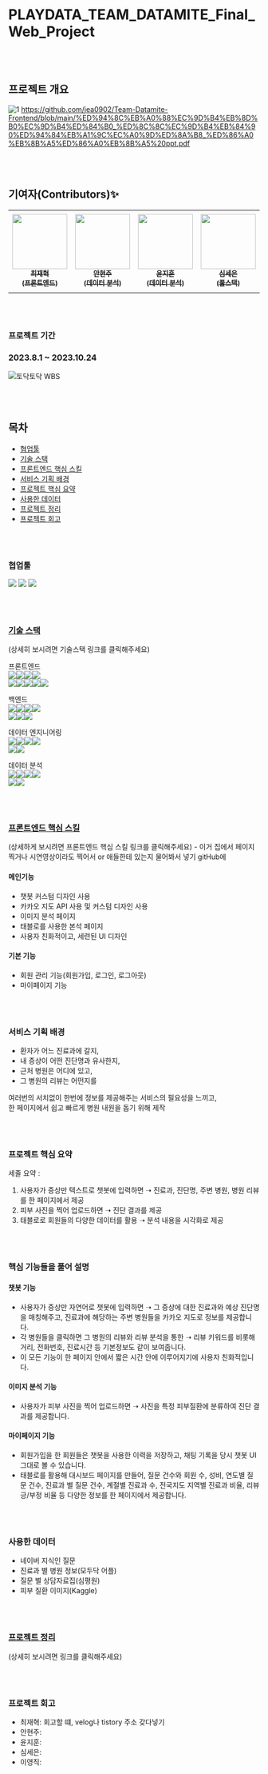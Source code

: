 # PLAYDATA_TEAM_DATAMITE_Final_Web_Project

<br /><br />

## 프로젝트 개요
![1](https://github.com/jea0902/Team-Datamite-Frontend/assets/62950552/b4f99ad0-3ab2-49f0-84c6-52713c08e5c6)
https://github.com/jea0902/Team-Datamite-Frontend/blob/main/%ED%94%8C%EB%A0%88%EC%9D%B4%EB%8D%B0%EC%9D%B4%ED%84%B0_%ED%8C%8C%EC%9D%B4%EB%84%90%ED%94%84%EB%A1%9C%EC%A0%9D%ED%8A%B8_%ED%86%A0%EB%8B%A5%ED%86%A0%EB%8B%A5%20ppt.pdf

<br /><br />

## 기여자(Contributors)✨
<table>
  <tr>
    <td align="center"><a href="https://github.com/jea0902"><img src="https://avatars.githubusercontent.com/u/62950552?v=4" width="110px;" alt=""><br /><sub><b>최재혁</b> <br /> <b>(프론트엔드)</b></sub></td>
    <td align="center"><a href="https://github.com/AhnHz"><img src="https://avatars.githubusercontent.com/u/132975657?v=4" width="110px;" alt=""><br /><sub><b>안현주</b> <br /> <b>(데이터 분석)</b></sub></td>
    <td align="center"><a href="https://github.com/YoonJJuny"><img src="https://avatars.githubusercontent.com/u/134353451?v=4" width="110px;" alt=""><br /><sub><b>윤지훈</b> <br /> <b>(데이터 분석)</b></sub></td>
    <td align="center"><a href="https://github.com/sennee"><img src="https://avatars.githubusercontent.com/u/137972957?v=4" width="110px;" alt=""><br /><sub><b>심세은</b> <br /> <b>(풀스택)</b></sub></td>
    <td align="center"><a href="https://github.com/lee-young-jik"><img src="https://avatars.githubusercontent.com/u/91588673?v=4" width="120px;" alt=""><br /><sub><b>이영직</b> <br /> <b>(데이터 엔지니어링)</b></sub></td>
  </tr>
</table>

<br /><br />

### 프로젝트 기간
### 2023.8.1 ~ 2023.10.24
![토닥토닥 WBS](https://github.com/jea0902/Team-Datamite-Frontend/assets/62950552/e5dc25f9-5cce-44a0-a6f7-0d38edf8d46e)


<br /><br />

## 목차
- [협업툴](#협업툴)
- [기술 스택](#기술-스택)
- [프론트엔드 핵심 스킬](#프론트엔드-핵심-스킬)
- [서비스 기획 배경](#서비스-기획-배경)
- [프로젝트 핵심 요약](#프로젝트-핵심-요약)
- [사용한 데이터](#사용한-데이터)
- [프로젝트 정리](#프로젝트-정리)
- [프로젝트 회고](#프로젝트-회고)

<br /><br />

### 협업툴
<img src="https://img.shields.io/badge/Slack-4A154B?style=for-the-badge&logo=Slack&logoColor=white"> <img src="https://img.shields.io/badge/Notion-44C1C5?style=for-the-badge&logo=Notion&logoColor=white">
<img src="https://img.shields.io/badge/GitHub-2088FF?style=for-the-badge&logo=GitHub&logoColor=white">

<br /><br />

### [기술 스택](https://github.com/jea0902/Team-Datamite-Frontend/blob/main/technical_stack_only.pdf)
(상세히 보시려면 기술스택 링크를 클릭해주세요)

프론트엔드 <br />
<img src="https://img.shields.io/badge/react-61DAFB?style=for-the-badge&logo=react&logoColor=white"><img src="https://img.shields.io/badge/bootstrap-7952B3?style=for-the-badge&logo=bootstrap&logoColor=white"><img src="https://img.shields.io/badge/kakao-FFCD00?style=for-the-badge&logo=kakao&logoColor=white"><img src="https://img.shields.io/badge/reacthookform-EC5990?style=for-the-badge&logo=reacthookform&logoColor=white"><br /><img src="https://img.shields.io/badge/axios-5A29E4?style=for-the-badge&logo=axios&logoColor=white"><img src="https://img.shields.io/badge/mui-007FFF?style=for-the-badge&logo=mui&logoColor=white"><img src="https://img.shields.io/badge/html5-E34F26?style=for-the-badge&logo=html5&logoColor=white"><img src="https://img.shields.io/badge/css3-1572B6?style=for-the-badge&logo=css3&logoColor=white"><img src="https://img.shields.io/badge/javascript-F7DF1E?style=for-the-badge&logo=javascript&logoColor=white">

백엔드 <br />
<img src="https://img.shields.io/badge/springboot-6DB33F?style=for-the-badge&logo=springboot&logoColor=white"><img src="https://img.shields.io/badge/amazonec2-FF9900?style=for-the-badge&logo=amazonec2&logoColor=white"><img src="https://img.shields.io/badge/jsonwebtokens-5586A4?style=for-the-badge&logo=jsonwebtokens&logoColor=white"><img src="https://img.shields.io/badge/redis-DC382D?style=for-the-badge&logo=redis&logoColor=white"><br /><img src="https://img.shields.io/badge/fastapi-FF282D?style=for-the-badge&logo=fastapi&logoColor=white"><img src="https://img.shields.io/badge/mysql-4479A1?style=for-the-badge&logo=mysql&logoColor=white"><img src="https://img.shields.io/badge/gmail-EA4335?style=for-the-badge&logo=gmail&logoColor=white">

데이터 엔지니어링 <br />
<img src="https://img.shields.io/badge/apachespark-E25A1C?style=for-the-badge&logo=apachespark&logoColor=white"><img src="https://img.shields.io/badge/pandas-150458?style=for-the-badge&logo=pandas&logoColor=white"><img src="https://img.shields.io/badge/apacheairflow-017CEE?style=for-the-badge&logo=apacheairflow&logoColor=white"><img src="https://img.shields.io/badge/numpy-013243?style=for-the-badge&logo=numpy&logoColor=white"><br /><img src="https://img.shields.io/badge/amazon S3-FF9900?style=for-the-badge&logo=amazon&logoColor=white"><img src="https://img.shields.io/badge/docker-2496ED?style=for-the-badge&logo=docker&logoColor=white">

데이터 분석 <br />
<img src="https://img.shields.io/badge/tableau-E97627?style=for-the-badge&logo=tableau&logoColor=white"><img src="https://img.shields.io/badge/pandas-150458?style=for-the-badge&logo=pandas&logoColor=white"><img src="https://img.shields.io/badge/tensorflow-FF6F00?style=for-the-badge&logo=tensorflow&logoColor=white"><img src="https://img.shields.io/badge/scikitlearn-149EF2?style=for-the-badge&logo=scikitlearn&logoColor=white"><br /><img src="https://img.shields.io/badge/selenium-43B02A?style=for-the-badge&logo=selenium&logoColor=white"><img src="https://img.shields.io/badge/pytorch-EE4C2C?style=for-the-badge&logo=pytorch&logoColor=white">

<br /><br />

### [프론트엔드 핵심 스킬]()
(상세하게 보시려면 프론트엔드 핵심 스킬 링크를 클릭해주세요) - 이거 집에서 페이지 찍거나 시연영상이라도 찍어서 or 애들한테 있는지 물어봐서 넣기 gitHub에
#### 메인기능
- 챗봇 커스텀 디자인 사용
- 카카오 지도 API 사용 및 커스텀 디자인 사용
- 이미지 분석 페이지
- 태블로를 사용한 본석 페이지
- 사용자 친화적이고, 세련된 UI 디자인

#### 기본 기능
- 회원 관리 기능(회원가입, 로그인, 로그아웃)
- 마이페이지 기능

<br /><br />

### 서비스 기획 배경
- 환자가 어느 진료과에 갈지,
- 내 증상이 어떤 진단명과 유사한지,
- 근처 병원은 어디에 있고,
- 그 병원의 리뷰는 어떤지를 <br />

여러번의 서치없이 한번에 정보를 제공해주는 서비스의 필요성을 느끼고,<br /> 한 페이지에서 쉽고 빠르게 병원 내원을 돕기 위해 제작

<br /><br />

### 프로젝트 핵심 요약

세줄 요약 : <br />
 1. 사용자가 증상만 텍스트로 챗봇에 입력하면 ➝ 진료과, 진단명, 주변 병원, 병원 리뷰를 한 페이지에서 제공
 2. 피부 사진을 찍어 업로드하면 ➝ 진단 결과를 제공
 3. 태블로로 회원들의 다양한 데이터를 활용 ➝ 분석 내용을 시각화로 제공

<br /><br />

### 핵심 기능들을 풀어 설명

#### 챗봇 기능
- 사용자가 증상만 자연어로 챗봇에 입력하면 ➝ 그 증상에 대한 진료과와 예상 진단명을 매칭해주고, 진료과에 해당하는 주변 병원들을 카카오 지도로 정보를 제공합니다.
- 각 병원들을 클릭하면 그 병원의 리뷰와 리뷰 분석을 통한 ➝  리뷰 키워드를 비롯해 거리, 전화번호, 진료시간 등 기본정보도 같이 보여줍니다.
- 이 모든 기능이 한 페이지 안에서 짧은 시간 안에 이루어지기에 사용자 친화적입니다.
#### 이미지 분석 기능
- 사용자가 피부 사진을 찍어 업로드하면 ➝ 사진을 특정 피부질환에 분류하여 진단 결과를 제공합니다.
#### 마이페이지 기능
- 회원가입을 한 회원들은 챗봇을 사용한 이력을 저장하고, 채팅 기록을 당시 챗봇 UI 그대로 볼 수 있습니다.
- 태블로를 활용해 대시보드 페이지를 만들어, 질문 건수와 회원 수, 성비, 연도별 질문 건수, 진료과 별 질문 건수, 계절별 진료과 수, 전국지도 지역별 진료과 비율, 리뷰 긍/부정 비율 등 다양한 정보를 한 페이지에서 제공합니다.

<br /><br />

### 사용한 데이터
- 네이버 지식인 질문
- 진료과 별 병원 정보(모두닥 어플)
- 질문 별 상담자료집(심평원)
- 피부 질환 이미지(Kaggle)

<br /><br />

### [프로젝트 정리](https://github.com/jea0902/Team-Datamite-Frontend/blob/main/%ED%94%8C%EB%A0%88%EC%9D%B4%EB%8D%B0%EC%9D%B4%ED%84%B0_%ED%8C%8C%EC%9D%B4%EB%84%90%ED%94%84%EB%A1%9C%EC%A0%9D%ED%8A%B8_%ED%86%A0%EB%8B%A5%ED%86%A0%EB%8B%A5%20ppt.pdf)
(상세히 보시려면 링크를 클릭해주세요)

<br /><br />

### 프로젝트 회고
- 최재혁: 회고할 떄, velog나 tistory 주소 갖다넣기
- 안현주:
- 윤지훈:
- 심세은:
- 이영직:





